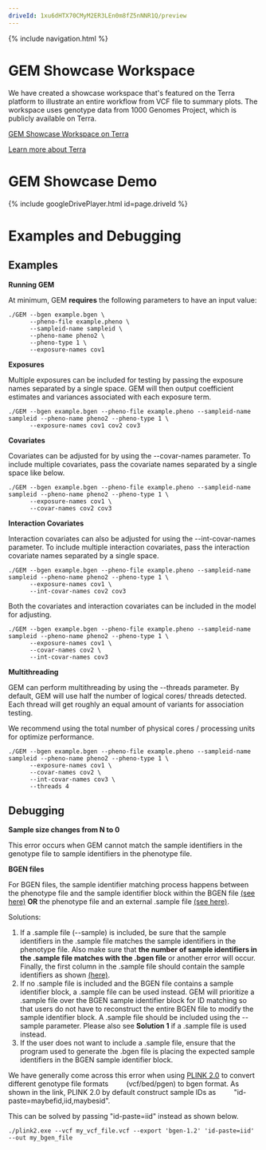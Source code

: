 ```yaml
---
driveId: 1xu6dHTX70CMyM2ER3LEn0m8fZ5nNNR1Q/preview
---
```

{% include navigation.html %}
 
# GEM Showcase Workspace 

We have created a showcase workspace that's featured on the Terra platform to illustrate an entire workflow from VCF file to summary plots. The workspace uses genotype data from 1000 Genomes Project, which is publicly available on Terra.

[GEM Showcase Workspace on Terra](https://app.terra.bio/#workspaces/largescale-gxe-methods/GEM-showcase)

[Learn more about Terra](https://terra.bio/resources/getting-started/)

# GEM Showcase Demo

{% include googleDrivePlayer.html id=page.driveId %}

# Examples and Debugging 
## Examples 

**Running GEM**

At minimum, GEM **requires** the following parameters to have an input value:

```
./GEM --bgen example.bgen \
      --pheno-file example.pheno \
      --sampleid-name sampleid \
      --pheno-name pheno2 \
      --pheno-type 1 \
      --exposure-names cov1
```

**Exposures**

Multiple exposures can be included for testing by passing the exposure names separated by a single space.
GEM will then output coefficient estimates and variances associated with each exposure term.

```
./GEM --bgen example.bgen --pheno-file example.pheno --sampleid-name sampleid --pheno-name pheno2 --pheno-type 1 \
      --exposure-names cov1 cov2 cov3
```

**Covariates**

Covariates can be adjusted for by using the --covar-names parameter. To include multiple covariates,
pass the covariate names separated by a single space like below.

```
./GEM --bgen example.bgen --pheno-file example.pheno --sampleid-name sampleid --pheno-name pheno2 --pheno-type 1 \
      --exposure-names cov1 \
      --covar-names cov2 cov3
```

**Interaction Covariates**

Interaction covariates can also be adjusted for using the --int-covar-names parameter. To include multiple
interaction covariates, pass the interaction covariate names separated by a single space.

```
./GEM --bgen example.bgen --pheno-file example.pheno --sampleid-name sampleid --pheno-name pheno2 --pheno-type 1 \
      --exposure-names cov1 \
      --int-covar-names cov2 cov3
```


Both the covariates and interaction covariates can be included in the model for adjusting.

```
./GEM --bgen example.bgen --pheno-file example.pheno --sampleid-name sampleid --pheno-name pheno2 --pheno-type 1 \
      --exposure-names cov1 \
      --covar-names cov2 \
      --int-covar-names cov3
```


**Multithreading**

GEM can perform multithreading by using the --threads parameter. By default, GEM will use half the number of
logical cores/ threads detected. Each thread will get roughly an equal amount of variants for association testing.

We recommend using the total number of physical cores / processing units for optimize performance.

```
./GEM --bgen example.bgen --pheno-file example.pheno --sampleid-name sampleid --pheno-name pheno2 --pheno-type 1 \
      --exposure-names cov1 \
      --covar-names cov2 \
      --int-covar-names cov3 \
      --threads 4
```    

## Debugging

**Sample size changes from N to 0**

This error occurs when GEM cannot match the sample identifiers in the genotype file to sample identifiers in the phenotype file.

**BGEN files**

For BGEN files, the sample identifier matching process happens between the phenotype file and the sample identifier block within the BGEN file [(see here)](https://www.well.ox.ac.uk/~gav/bgen_format/spec/latest.html)  **OR** the phenotype file and an external .sample file [(see here)](https://www.well.ox.ac.uk/~gav/qctool_v2/documentation/sample_file_formats.html).

Solutions:

1. If a .sample file (--sample) is included, be sure that the sample identifiers in the .sample file matches the sample identifiers in the phenotype file. Also make sure that **the number of sample identifiers in the .sample file matches with the .bgen file** or another error will occur. Finally, the first column in the .sample file should contain the sample identifiers as shown [(here)](https://www.well.ox.ac.uk/~gav/qctool_v2/documentation/sample_file_formats.html).
2. If no .sample file is included and the BGEN file contains a sample identifier block, a .sample file can be used instead. GEM will prioritize a .sample file over the BGEN sample identifier block for ID matching so that users do not have to reconstruct the entire BGEN file to modify the sample identifier block. A .sample file should be included using the --sample parameter. Please also see **Solution 1** if a .sample file is used instead.
3. If the user does not want to include a .sample file, ensure that the program used to generate the .bgen file is placing the expected sample identifiers in the BGEN sample identifier block.

We have generally come across this error when using [PLINK 2.0](https://www.cog-genomics.org/plink/2.0/data#export) to convert different genotype file formats     (vcf/bed/pgen) to bgen format. As shown in the link, PLINK 2.0 by default construct sample IDs as
    "id-paste=maybefid,iid,maybesid".

This can be solved by passing "id-paste=iid" instead as shown below.
```
./plink2.exe --vcf my_vcf_file.vcf --export 'bgen-1.2' 'id-paste=iid' --out my_bgen_file
```


